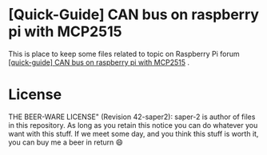 # [Quick-Guide] CAN bus on raspberry pi with MCP2515
This is place to keep some files related to topic on Raspberry Pi forum [[quick-guide] CAN bus on raspberry pi with MCP2515](https://www.raspberrypi.org/forums/viewtopic.php?f=44&t=141052) .

# License
THE BEER-WARE LICENSE" (Revision 42-saper2):
saper-2 is author of files in this repository. As long as you retain this notice you can do whatever you want with this stuff. If we meet some day, and you think this stuff is worth it, you can buy me a beer in return :smile: